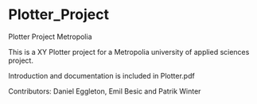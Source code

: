 # Plotter_Project
 Plotter Project Metropolia
 
 This is a XY Plotter project for a Metropolia university of applied sciences project.
 
 Introduction and documentation is included in Plotter.pdf
 
 Contributors: Daniel Eggleton, Emil Besic and Patrik Winter
